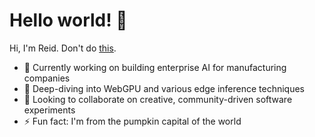 # Hello world! 👋

Hi, I'm Reid. Don't do [this](https://www.youtube.com/watch?v=y8OnoxKotPQ).

- 🔭 Currently working on building enterprise AI for manufacturing companies
- 🌱 Deep-diving into WebGPU and various edge inference techniques
- 👯 Looking to collaborate on creative, community-driven software experiments  
- ⚡ Fun fact: I'm from the pumpkin capital of the world 

<!-- ## Github Stats 📈

<a href="https://github.com/rbutl0215/rbutl0215">
  <img align="center" src="https://github-readme-stats.vercel.app/api?username=rbutl0215&show_icons=true&line_height=27&count_private=true&title_color=ffffff&text_color=c9cacc&icon_color=2bbc8a&bg_color=1d1f21" alt="Reid's GitHub Stats" />
</a> -->

<!--
**rbutl0215/rbutl0215** is a ✨ _special_ ✨ repository because its `README.md` (this file) appears on your GitHub profile.

Here are some ideas to get you started:

- 🔭 I’m currently working on ...
- 🌱 I’m currently learning ...
- 👯 I’m looking to collaborate on ...
- 🤔 I’m looking for help with ...
- 💬 Ask me about ...
- 📫 How to reach me: ...
- 😄 Pronouns: ...
- ⚡ Fun fact: ...
-->
